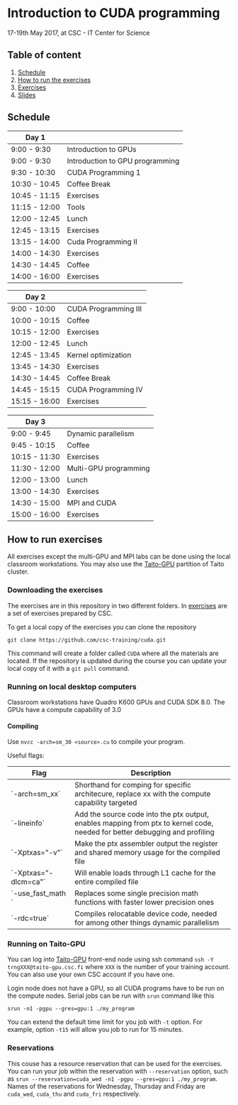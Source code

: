 # Introduction to CUDA programming

17-19th May 2017, at CSC - IT Center for Science

## Table of content
 1. [Schedule](#schedule)
 2. [How to run the exercises](#how-to-run-exercises)
 3. [Exercises](/exercises)
 4. [Slides](intro-to-cuda-csc.pdf)

## Schedule

| Day 1 |                      |
|-------|----------------------|
|9:00 - 9:30   | Introduction to GPUs |
|9:00 - 9:30   | Introduction to GPU programming | 
|9:30 - 10:30  | CUDA Programming 1 |            
|10:30 - 10:45 | Coffee Break        |                        
|10:45 - 11:15 | Exercises |                       
|11:15 - 12:00 | Tools |                               
|12:00 - 12:45 | Lunch  |                                     
|12:45 - 13:15 | Exercises |
|13:15 - 14:00 | Cuda Programming II|
|14:00 - 14:30 | Exercises |
|14:30 - 14:45 | Coffee |
|14:00 - 16:00 | Exercises |
                                                          
                                                          
|Day 2 |           |
|------|-----------|                                                    
|9:00  - 10:00 | CUDA Programming III |
|10:00 - 10:15 | Coffee                |        
|10:15 - 12:00 | Exercises              |                     
|12:00 - 12:45 | Lunch                   |                    
|12:45 - 13:45 | Kernel optimization |                   
|13:45 - 14:30 | Exercises            |                       
|14:30 - 14:45 | Coffee Break          |                      
|14:45 - 15:15 | CUDA Programming IV |                   
|15:15 - 16:00 | Exercises            |                       
                                                          
                                                          
|Day 3         |   |
|----|----|                                            
|9:00  - 9:45  | Dynamic parallelism |               
|9:45 - 10:15  | Coffee |
|10:15 - 11:30 | Exercises |       
|11:30 - 12:00 | Multi-GPU programming |
|12:00 - 13:00 | Lunch                 |                     
|13:00 - 14:30 | Exercises              |                     
|14:30 - 15:00 | MPI and CUDA |                    
|15:00 - 16:00 | Exercises     |                        

## How to run exercises

All exercises except the multi-GPU and MPI labs can be done using the local
classroom workstations. You may also use the
[Taito-GPU](https://research.csc.fi/taito-gpu) partition of Taito cluster.

### Downloading the exercises

The exercises are in this repository in two different folders. In
[exercises](/exercises/) are a set of exercises prepared by CSC.

To get a local copy of the exercises you can clone the repository
```
git clone https://github.com/csc-training/cuda.git
```

This command will create a folder called ```CUDA``` where all the
materials are located. If the repository is updated during the course
you can update your local copy of it with a ```git pull``` command.

### Running on local desktop computers

Classroom workstations have Quadro K600 GPUs and CUDA SDK 8.0. The GPUs have a compute capability of 3.0

#### Compiling

Use ```nvcc -arch=sm_30 <source>.cu``` to compile your program.

Useful flags:

| Flag               | Description                                                                                                                 |
|--------------------|-----------------------------------------------------------------------------------------------------------------------------|
| ´-arch=sm_xx´        | Shorthand for comping for specific architecure, replace xx with the compute capability targeted                             |
| ´-lineinfo´          | Add the source code into the ptx output, enables mapping from ptx to kernel code, needed for better debugging and profiling |
| ´-Xptxas="-v"´       | Make the ptx assembler output the register and shared memory usage for the compiled file                                    |
| ´-Xptxas="-dlcm=ca"´ | Will enable loads through L1 cache for the entire compiled file                                                             |
| ´-use_fast_math´     | Replaces some single precision math functions with faster lower precision ones                                              |
| ´-rdc=true´          | Compiles relocatable device code, needed for among other things dynamic parallelism                                         |

### Running on Taito-GPU

You can log into [Taito-GPU](https://research.csc.fi/taito-gpu)
front-end node using ssh command ```ssh -Y trngXXX@taito-gpu.csc.fi```
where ```XXX``` is the number of your training account. You can also
use your own CSC account if you have one.
 
Login node does not have a GPU, so all CUDA programs have to be run
on the compute nodes. Serial jobs can be run with `srun` command like this
```
srun -n1 -pgpu --gres=gpu:1 ./my_program
```
You can extend the default time limit for you job with ```-t``` option.
For example, option ```-t15``` will allow you job to run for 15 minutes.

### Reservations

This couse has a resource reservation that can be used for the exercises.
You can run your job within the reservation with ```--reservation``` option,
such as ```srun --reservation=cuda_wed -n1 -pgpu --gres=gpu:1 ./my_program```.
Names of the reservations for Wednesday, Thursday and Friday are ```cuda_wed```, 
```cuda_thu``` and ```cuda_fri``` respectively.
